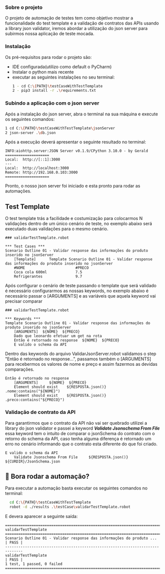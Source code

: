 ### Sobre o projeto
O projeto de automação de testes tem como objetivo mostrar a funcionalidade do test template e a validação de contratos das APIs usando 
a library json validator, iremos abordar a utilização do json server para subirmos nossa aplicação de teste mocada.  

### Instalação
Os pré-requisitos para rodar o projeto são:
- IDE configurada(utilizo como default o PyCharm)
- Instalar o python mais recente
- executar as seguintes instalações no seu terminal:
    ```sh
    1 - cd C:\{PATH}\testCaseWithTestTemplate
    2 - pip3 install -r .\requirements.txt
    ```

### Subindo a aplicação com o json server
Após a instalação do json server, abra o terminal na sua máquina e execute os seguintes comandos:
```bash
1 cd C:\{PATH}\testCaseWithTestTemplate\jsonServer
2 json-server .\db.json
```

Após a execução deverá apresentar o seguinte resultado no terminal:
```shell
INFO:aiohttp.server:JSON Server v0.1.9/CPython 3.10.0 - by Gerald
====================
Local:  http://[::1]:3000
---
Local:  http://localhost:3000
Remote: http://192.168.0.103:3000
====================
```
Pronto, o nosso json server foi iniciado e esta pronto para rodar as automações.


## Test Template
O test template trás a facilidade e costumização para colocarmos N validações dentro de um único cenário de teste,
no exemplo abaixo será executado duas validações para o mesmo cenário.
```robotframework
### validarTestTemplate.robot

*** Test Cases ***
Scenario Outline 01 - Validar response das informações do produto inserido no jsonServer
    [Template]      Template Scenario Outline 01 - Validar response das informações do produto inserido no jsonServer
    #NOME                       #PRECO
    Coca cola 600ml             7.5
    Refrigerantes               9.7
```

Após configurar o cenário de teste passando o template que será validado é necessário configurarmos as nossas keywords,
no exemplo abaixo é necessário passar o [ARGUMENTS] e as variáveis que aquela keyword vai precisar comparar
```robotframework
### validarTestTemplate.robot

*** Keywords ***
Template Scenario Outline 01 - Validar response das informações do produto inserido no jsonServer
    [ARGUMENTS]  ${NOME}  ${PRECO}
    Dado que leonardo efetuar um get na rota
    Então é retornado no response  ${NOME}  ${PRECO}
    E valido o schema da API
```

Dentro das keywords do arquivo ValidarJsonServer.robot validamos o step "Então é retornado no response...", 
passamos também o [ARGUMENTS] para recebermos os valores de nome e preço e assim fazermos as devidas comparações.
```robotframework
Então é retornado no response
    [ARGUMENTS]     ${NOME}  ${PRECO}
    Element should exist    ${RESPOSTA.json()}    .nome:contains("${NOME}")
    Element should exist    ${RESPOSTA.json()}    .preco:contains("${PRECO}")
```

### Validação de contrato da API
Para garantirmos que o contrato da API não vai ser quebrado utilizei a library do json validator e passei a keyword ***Validate Jsonschema From File***
essa keyword tem o intuito de comparar o jsonSchema do contrato com o retorno do schema da API, caso tenha alguma diferença é retornado um erro no cenário informando 
que o contrato esta diferente do que foi criado.
```robotframework
E valido o schema da API
    Validate Jsonschema From File	  ${RESPOSTA.json()}   ${CURDIR}/JsonSchema.json
```

## 🤖 Bora rodar a automação?

Para executar a automação basta executar os seguintes comandos no terminal:
```sh
  cd C:\{PATH}\testCaseWithTestTemplate
  robot -d ./results .\testCase\validarTestTemplate.robot
```
E devera aparecer a seguinte saída:
```robotframework
==============================================================================
validarTestTemplate
==============================================================================
Scenario Outline 01 - Validar response das informações do produto ... | PASS |
------------------------------------------------------------------------------
validarTestTemplate                                                   | PASS |
1 test, 1 passed, 0 failed
==============================================================================
```
